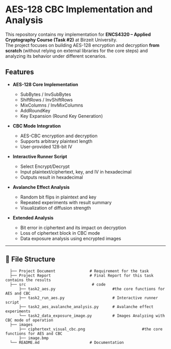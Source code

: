 # AES-128 CBC Implementation and Analysis

This repository contains my implementation for **ENCS4320 – Applied Cryptography Course (Task #2)** at Birzeit University.  
The project focuses on building AES-128 encryption and decryption **from scratch** (without relying on external libraries for the core steps) and analyzing its behavior under different scenarios.


## Features
- **AES-128 Core Implementation**
  - SubBytes / InvSubBytes
  - ShiftRows / InvShiftRows
  - MixColumns / InvMixColumns
  - AddRoundKey
  - Key Expansion (Round Key Generation)

- **CBC Mode Integration**
  - AES-CBC encryption and decryption
  - Supports arbitrary plaintext length
  - User-provided 128-bit IV

- **Interactive Runner Script**
  - Select Encrypt/Decrypt
  - Input plaintext/ciphertext, key, and IV in hexadecimal
  - Outputs result in hexadecimal

- **Avalanche Effect Analysis**
  - Random bit flips in plaintext and key
  - Repeated experiments with result summary
  - Visualization of diffusion strength

- **Extended Analysis**
  - Bit error in ciphertext and its impact on decryption
  - Loss of ciphertext block in CBC mode
  - Data exposure analysis using encrypted images

---

## 📂 File Structure
      ├── Project Document               # Requirement for the task
      ├── Project Report                 # Final Report for this task contains the results
      ├── src                             # code 
          ├── task2_aes.py                         #the core functions for AES and CBC
          ├── task2_run_aes.py                     # Interactive runner script
          ├── task2_aes_avalanche_analysis.py      # Avalanche effect experiments
          └── task2_data_exposure_image.py         # Images Analyzing with CBC mode of operation
      ├── images
          ├── ciphertext_visual_cbc.png                         #the core functions for AES and CBC
          ├── image.bmp  
      └── README.md                      # Documentation
